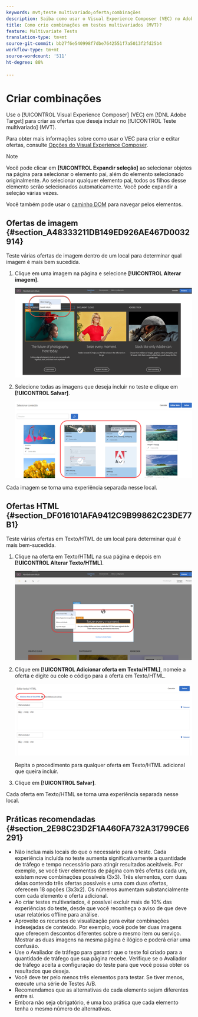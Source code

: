 ```yaml
---
keywords: mvt;teste multivariado;oferta;combinações
description: Saiba como usar o Visual Experience Composer (VEC) no Adobe Target para criar as ofertas que deseja incluir no Teste Multivariado (MVT).
title: Como crio combinações em testes multivariados (MVT)?
feature: Multivariate Tests
translation-type: tm+mt
source-git-commit: bb27f6e540998f7dbe7642551f7a5013f2fd25b4
workflow-type: tm+mt
source-wordcount: '511'
ht-degree: 88%

---
```



# Criar combinações

Use o [!UICONTROL Visual Experience Composer] (VEC) em [!DNL Adobe Target] para criar as ofertas que deseja incluir no [!UICONTROL Teste multivariado] (MVT).

Para obter mais informações sobre como usar o VEC para criar e editar ofertas, consulte [Opções do Visual Experience Composer](/help/c-experiences/c-visual-experience-composer/viztarget-options.md).

>[!NOTE]
>
>Você pode clicar em **[!UICONTROL Expandir seleção]** ao selecionar objetos na página para selecionar o elemento pai, além do elemento selecionado originalmente. Ao selecionar qualquer elemento pai, todos os filhos desse elemento serão selecionados automaticamente. Você pode expandir a seleção várias vezes.
>
>Você também pode usar o [caminho DOM](/help/c-experiences/c-visual-experience-composer/viztarget-options.md#dom-path) para navegar pelos elementos.

## Ofertas de imagem   {#section_A48333211DB149ED926AE467D0032914}

Teste várias ofertas de imagem dentro de um local para determinar qual imagem é mais bem sucedida.

1. Clique em uma imagem na página e selecione **[!UICONTROL Alterar imagem]**.

   ![Opção Alterar imagem](/help/c-activities/c-multivariate-testing/t-create-multivariate-test/assets/changeimage.png)

1. Selecione todas as imagens que deseja incluir no teste e clique em **[!UICONTROL Salvar]**.

   ![Caixa de diálogo Selecionar conteúdo usada para adicionar imagens](/help/c-activities/c-multivariate-testing/t-create-multivariate-test/assets/addimage.png)

Cada imagem se torna uma experiência separada nesse local.

## Ofertas HTML   {#section_DF016101AFA9412C9B99862C23DE77B1}

Teste várias ofertas em Texto/HTML de um local para determinar qual é mais bem-sucedida.

1. Clique na oferta em Texto/HTML na sua página e depois em **[!UICONTROL Alterar Texto/HTML]**.

   ![Alterar texto/HTML](/help/c-activities/c-multivariate-testing/t-create-multivariate-test/assets/changehtml.png)

1. Clique em **[!UICONTROL Adicionar oferta em Texto/HTML]**, nomeie a oferta e digite ou cole o código para a oferta em Texto/HTML.

   ![Editar ofertas](/help/c-activities/c-multivariate-testing/t-create-multivariate-test/assets/editoffers.png)

   Repita o procedimento para qualquer oferta em Texto/HTML adicional que queira incluir.

1. Clique em **[!UICONTROL Salvar]**.

Cada oferta em Texto/HTML se torna uma experiência separada nesse local.

## Práticas recomendadas {#section_2E98C23D2F1A460FA732A31799CE6291}

* Não inclua mais locais do que o necessário para o teste. Cada experiência incluída no teste aumenta significativamente a quantidade de tráfego e tempo necessário para atingir resultados aceitáveis. Por exemplo, se você tiver elementos de página com três ofertas cada um, existem nove combinações possíveis (3x3). Três elementos, com duas delas contendo três ofertas possíveis e uma com duas ofertas, oferecem 18 opções (3x3x2). Os números aumentam substancialmente com cada elemento e oferta adicional.
* Ao criar testes multivariados, é possível excluir mais de 10% das experiências do teste, desde que você reconheça o aviso de que deve usar relatórios offline para análise.
* Aproveite os recursos de visualização para evitar combinações indesejadas de conteúdo. Por exemplo, você pode ter duas imagens que oferecem descontos diferentes sobre o mesmo item ou serviço. Mostrar as duas imagens na mesma página é ilógico e poderá criar uma confusão.
* Use o Avaliador de tráfego para garantir que o teste foi criado para a quantidade de tráfego que sua página recebe. Verifique se o Avaliador de tráfego aceita a configuração do teste para que você possa obter os resultados que deseja.
* Você deve ter pelo menos três elementos para testar. Se tiver menos, execute uma série de  Testes A/B.
* Recomendamos que as alternativas de cada elemento sejam diferentes entre si.
* Embora não seja obrigatório, é uma boa prática que cada elemento tenha o mesmo número de alternativas.

